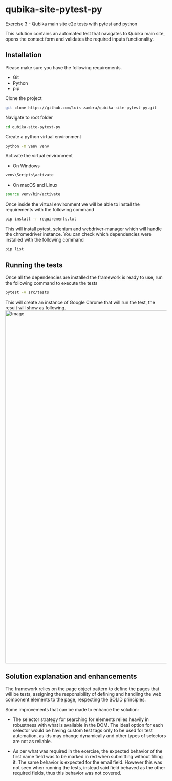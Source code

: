 # qubika-site-pytest-py
Exercise 3 - Qubika main site e2e tests with pytest and python

This solution contains an automated test that navigates to Qubika main site, opens the contact form and validates the required inputs functionality.

## Installation
Please make sure you have the following requirements.
- Git
- Python
- pip

Clone the project
```sh
git clone https://github.com/luis-zambra/qubika-site-pytest-py.git
```
Navigate to root folder
```sh
cd qubika-site-pytest-py
```
Create a python virtual environment
```sh
python -m venv venv
```
Activate the virtual environment
- On Windows
```sh
venv\Scripts\activate
```
- On macOS and Linux
```sh
source venv/bin/activate
```
Once inside the virtual environment we will be able to install the requirements with the following command
```sh
pip install -r requirements.txt
```
This will install pytest, selenium and webdriver-manager which will handle the chromedriver instance. You can check which dependencies were installed with the following command
```sh
pip list
```

## Running the tests
Once all the dependencies are installed the framework is ready to use, run the following command to execute the tests
```sh
pytest -v src/tests
```
This will create an instance of Google Chrome that will run the test, the result will show as following.
<img width="1101" alt="Image" src="https://github.com/user-attachments/assets/5b39f088-5b2c-493f-a091-68fe532aaf9e" />

## Solution explanation and enhancements

The framework relies on the page object pattern to define the pages that will be tests, assigning the responsibility of defining and handling the web component elements to the page, respecting the SOLID principles.

Some improvements that can be made to enhance the solution:
- The selector strategy for searching for elements relies heavily in robustness with what is available in the DOM. The ideal option for each selector would be having custom test tags only to be used for test automation, as ids may change dynamically and other types of selectors are not as reliable.

- As per what was required in the exercise, the expected behavior of the first name field was to be marked in red when submitting without filling it. The same behavior is expected for the email field. However this was not seen when running the tests, instead said field behaved as the other required fields, thus this behavior was not covered.
